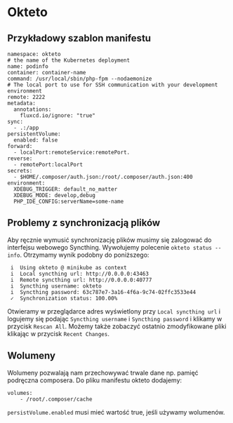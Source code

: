 # Okteto

## Przykładowy szablon manifestu

```
namespace: okteto
# the name of the Kubernetes deployment
name: podinfo
container: container-name
command: /usr/local/sbin/php-fpm --nodaemonize
# The local port to use for SSH communication with your development environment
remote: 2222
metadata:
  annotations:
    fluxcd.io/ignore: "true"
sync:
  - .:/app
persistentVolume:
  enabled: false
forward:
  - localPort:remoteService:remotePort.
reverse:
  - remotePort:localPort
secrets:
  - $HOME/.composer/auth.json:/root/.composer/auth.json:400
environment:
  XDEBUG_TRIGGER: default_no_matter
  XDEBUG_MODE: develop,debug
  PHP_IDE_CONFIG:serverName=some-name

```

## Problemy z synchronizacją plików

Aby ręcznie wymusić synchronizację plików musimy się zalogować do interfejsu webowego Syncthing. Wywołujemy polecenie `okteto status --info`. Otrzymamy wynik podobny do poniższego:

```
 i  Using okteto @ minikube as context
 i  Local syncthing url: http://0.0.0.0:43463
 i  Remote syncthing url: http://0.0.0.0:40777
 i  Syncthing username: okteto
 i  Syncthing password: 63c787e7-3a16-4f6a-9c74-02ffc3533e44
 ✓  Synchronization status: 100.00%
```
Otwieramy w przeglądarce adres wyświetlony przy `Local syncthing url` i logujemy się podając `Syncthing username` i `Syncthing password` i klikamy w przycisk `Rescan All`. Możemy także zobaczyć ostatnio zmodyfikowane pliki klikając w przycisk `Recent Changes`.

## Wolumeny

Wolumeny pozwalają nam przechowywać trwale dane np. pamięć podręczna composera.
Do pliku manifestu okteto dodajemy:
```
volumes:
    - /root/.composer/cache
```

`persistVolume.enabled` musi mieć wartość true, jeśli używamy wolumenów.
